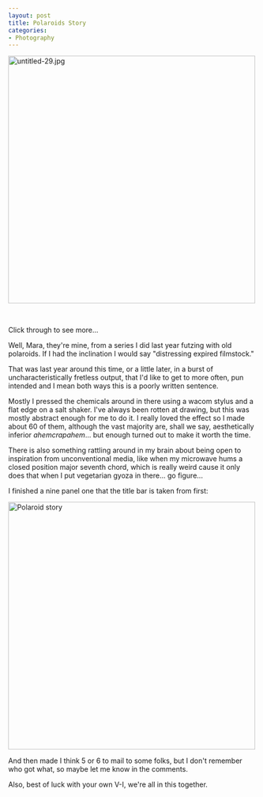 ```yaml
---
layout: post
title: Polaroids Story
categories:
- Photography
---
```

<a title="untitled-29.jpg by a monkey with a mirror, on Flickr" href="http://www.flickr.com/photos/monkeywithamirror/8357026512/"><img alt="untitled-29.jpg" src="http://farm9.staticflickr.com/8074/8357026512_684699eee9.jpg" width="500" height="500" /></a>

&nbsp;

Click through to see more...

Well, Mara, they're mine, from a series I did last year futzing with old polaroids. If I had the inclination I would say "distressing expired filmstock."

<a id="more"></a><a id="more-342"></a>

That was last year around this time, or a little later, in a burst of uncharacteristically fretless output, that I'd like to get to more often, pun intended and I mean both ways this is a poorly written sentence.

Mostly I pressed the chemicals around in there using a wacom stylus and a flat edge on a salt shaker. I've always been rotten at drawing, but this was mostly abstract enough for me to do it. I really loved the effect so I made about 60 of them, although the vast majority are, shall we say, aesthetically inferior *ahemcrapahem*... but enough turned out to make it worth the time.

There is also something rattling around in my brain about being open to inspiration from unconventional media, like when my microwave hums a closed position major seventh chord, which is really weird cause it only does that when I put vegetarian gyoza in there... go figure...

I finished a nine panel one that the title bar is taken from first:

<a title="Polaroid story by a monkey with a mirror, on Flickr" href="http://www.flickr.com/photos/monkeywithamirror/6426010337/"><img alt="Polaroid story" src="http://farm8.staticflickr.com/7024/6426010337_42387a7700.jpg" width="500" height="500" /></a>

And then made I think 5 or 6 to mail to some folks, but I don't remember who got what, so maybe let me know in the comments.

Also, best of luck with your own V-I, we're all in this together.
